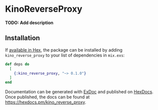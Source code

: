 # KinoReverseProxy

**TODO: Add description**

## Installation

If [available in Hex](https://hex.pm/docs/publish), the package can be installed
by adding `kino_reverse_proxy` to your list of dependencies in `mix.exs`:

```elixir
def deps do
  [
    {:kino_reverse_proxy, "~> 0.1.0"}
  ]
end
```

Documentation can be generated with [ExDoc](https://github.com/elixir-lang/ex_doc)
and published on [HexDocs](https://hexdocs.pm). Once published, the docs can
be found at <https://hexdocs.pm/kino_reverse_proxy>.

